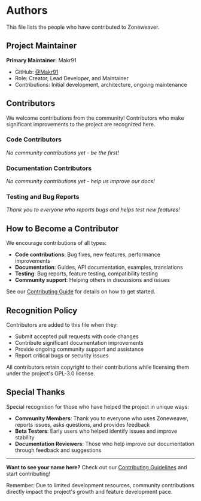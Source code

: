 # Authors

This file lists the people who have contributed to Zoneweaver.

## Project Maintainer

**Primary Maintainer:** Makr91
- GitHub: [@Makr91](https://github.com/Makr91)
- Role: Creator, Lead Developer, and Maintainer
- Contributions: Initial development, architecture, ongoing maintenance

## Contributors

We welcome contributions from the community! Contributors who make significant improvements to the project are recognized here.

### Code Contributors

*No community contributions yet - be the first!*

### Documentation Contributors

*No community contributions yet - help us improve our docs!*

### Testing and Bug Reports

*Thank you to everyone who reports bugs and helps test new features!*

## How to Become a Contributor

We encourage contributions of all types:

- **Code contributions**: Bug fixes, new features, performance improvements
- **Documentation**: Guides, API documentation, examples, translations  
- **Testing**: Bug reports, feature testing, compatibility testing
- **Community support**: Helping others in discussions and issues

See our [Contributing Guide](CONTRIBUTING.md) for details on how to get started.

## Recognition Policy

Contributors are added to this file when they:

- Submit accepted pull requests with code changes
- Contribute significant documentation improvements  
- Provide ongoing community support and assistance
- Report critical bugs or security issues

All contributors retain copyright to their contributions while licensing them under the project's GPL-3.0 license.

## Special Thanks

Special recognition for those who have helped the project in unique ways:

- **Community Members**: Thank you to everyone who uses Zoneweaver, reports issues, asks questions, and provides feedback
- **Beta Testers**: Early users who helped identify issues and improve stability
- **Documentation Reviewers**: Those who help improve our documentation through feedback and suggestions

---

**Want to see your name here?** Check out our [Contributing Guidelines](CONTRIBUTING.md) and start contributing!

Remember: Due to limited development resources, community contributions directly impact the project's growth and feature development pace.
